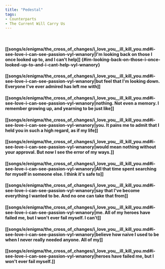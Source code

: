 ```yaml
---
title: "Pedestal"
tags:
- Counterparts
- The Current Will Carry Us
---
```

&nbsp;
#### [[songs/e/enigma/the_cross_of_changes/i_love_you__ill_kill_you.md#i-see-love-i-can-see-passion-vyl-wnanory|I'm looking back on those I once looked up to, and I can't help]] {#im-looking-back-on-those-i-once-looked-up-to-and-i-cant-help-vyl-wnanory}
#### [[songs/e/enigma/the_cross_of_changes/i_love_you__ill_kill_you.md#i-see-love-i-can-see-passion-vyl-wnanory|but feel that I'm looking down. Everyone I've ever admired has left me with]]
#### [[songs/e/enigma/the_cross_of_changes/i_love_you__ill_kill_you.md#i-see-love-i-can-see-passion-vyl-wnanory|nothing. Not even a memory. I remember growing up, and yearning to be just like]]
#### [[songs/e/enigma/the_cross_of_changes/i_love_you__ill_kill_you.md#i-see-love-i-can-see-passion-vyl-wnanory|you. It pains me to admit that I held you in such a high regard, as if my life]]
#### [[songs/e/enigma/the_cross_of_changes/i_love_you__ill_kill_you.md#i-see-love-i-can-see-passion-vyl-wnanory|would mean nothing without your approval. But now I see the error of my ways.]]
#### [[songs/e/enigma/the_cross_of_changes/i_love_you__ill_kill_you.md#i-see-love-i-can-see-passion-vyl-wnanory|All that time spent searching for myself in someone else. I think it's safe to]]
#### [[songs/e/enigma/the_cross_of_changes/i_love_you__ill_kill_you.md#i-see-love-i-can-see-passion-vyl-wnanory|say that I've become everything I wanted to be. And no one can take that from]]
#### [[songs/e/enigma/the_cross_of_changes/i_love_you__ill_kill_you.md#i-see-love-i-can-see-passion-vyl-wnanory|me. All of my heroes have failed me, but I won't ever fail myself. I can't]]
#### [[songs/e/enigma/the_cross_of_changes/i_love_you__ill_kill_you.md#i-see-love-i-can-see-passion-vyl-wnanory|believe how naive I used to be when I never really needed anyone. All of my]]
#### [[songs/e/enigma/the_cross_of_changes/i_love_you__ill_kill_you.md#i-see-love-i-can-see-passion-vyl-wnanory|heroes have failed me, but I won't ever fail myself.]]
